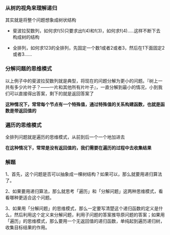 ### 从树的视角来理解递归

其实就是将整个问题想象成树状结构

- 斐波拉契数列，如何求f(5)只要求出f(4)和f(3)，如何求f(4).....这样不断下去构成树的结构
    
- 全排列，如何求123的全排列，先固定一个数1或者2或者3，然后在1下面固定2或者3......
    

### 分解问题的思维模式

以上例子中的斐波拉契数列就是典型，将现在的问题分解为更小的问题。『树上一共有多少片叶子？——一片和其他所有片叶子』，一直分解到最小的情况，小到我们可以直接得出答案，剩下的就是返回答案了

**这种情况下，常常每个节点有一个特殊值，通过特殊值的关系构建函数，也就是函数是带返回值的**

### 遍历的思维模式

全排列问题就是遍历的思维模式，从前到后一个一个地加进去

**在这种情况下，常常是没有返回值的，我们需要在遍历的过程中去收集结果**

### 解题

1、首先，这个问题是否可以抽象成一棵树结构？如果可以，那么就要用递归算法了。

2、如果要用递归算法，那么就思考「遍历」和「分解问题」这两种思维模式，看看哪种更适合这个问题。

3、如果用「分解问题」的思维模式，那么一定要写清楚这个递归函数的定义是什么，然后利用这个定义来分解问题，利用子问题的答案推导原问题的答案；如果用「遍历」的思维模式，那么要用一个无返回值的递归函数，单纯起到遍历递归树，收集目标结果的作用。